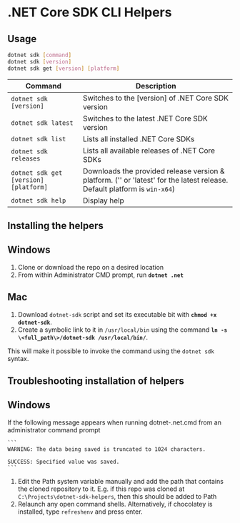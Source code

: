 # .NET Core SDK CLI Helpers

## Usage

```bash
dotnet sdk [command]
dotnet sdk [version]
dotnet sdk get [version] [platform]
```

| Command | Description |
|-|-|
| `dotnet sdk [version]` | Switches to the [version] of .NET Core SDK version |
| `dotnet sdk latest` | Switches to the latest .NET Core SDK version |
| `dotnet sdk list` | Lists all installed .NET Core SDKs |
| `dotnet sdk releases` | Lists all available releases of .NET Core SDKs |
| `dotnet sdk get [version] [platform]` | Downloads the provided release version & platform. ('' or 'latest' for the latest release. Default platform is `win-x64`) |
| `dotnet sdk help` | Display help |

## Installing the helpers

## Windows

1. Clone or download the repo on a desired location
2. From within Administrator CMD prompt, run **`dotnet .net`**

## Mac

1. Download `dotnet-sdk` script and set its executable bit with **`chmod +x dotnet-sdk`**.
2. Create a symbolic link to it in <code>/usr/local/bin</code> using the command **`ln -s \<full_path\>/dotnet-sdk /usr/local/bin/`**.

This will make it possible to invoke the command using the <code>dotnet sdk</code> syntax.

## Troubleshooting installation of helpers

## Windows

If the following message appears when running dotnet-.net.cmd from an administrator command prompt

    ```
    WARNING: The data being saved is truncated to 1024 characters. 
                                                                
    SUCCESS: Specified value was saved.                            
    ```
    
1. Edit the Path system variable manually and add the path that contains the cloned repository to it. E.g. if this repo was cloned at `C:\Projects\dotnet-sdk-helpers`, then this should be added to Path
2. Relaunch any open command shells. Alternatively, if chocolatey is installed, type `refreshenv` and press enter.